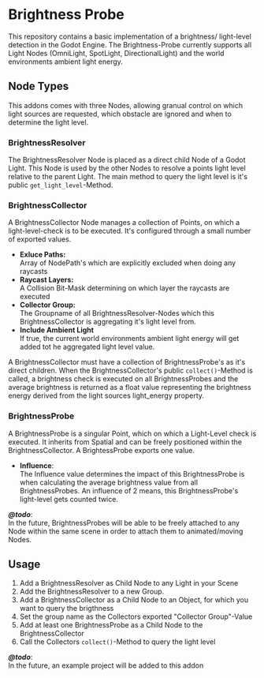 # Brightness Probe
This repository contains a basic implementation of a brightness/ light-level detection in the Godot Engine.
The Brightness-Probe currently supports all Light Nodes (OmniLight, SpotLight, DirectionalLight) and the world
environments ambient light energy.

## Node Types
This addons comes with three Nodes, allowing granual control on which light sources are requested, which obstacle are ignored
and when to determine the light level.

### BrightnessResolver
The BrightnessResolver Node is placed as a direct child Node of a Godot Light. This Node is used by the other Nodes to resolve
a points light level relative to the parent Light. The main method to query the light level is it's public `get_light_level`-Method.

### BrightnessCollector
A BrightnessCollector Node manages a collection of Points, on which a light-level-check is to be executed. It's configured through
a small number of exported values.

- **Exluce Paths:** \
  Array of NodePath's which are explicitly excluded when doing any raycasts
- **Raycast Layers:** \
  A Collision Bit-Mask determining on which layer the raycasts are executed
- **Collector Group:** \
  The Groupname of all BrightnessResolver-Nodes which this BrightnessCollector is aggregating it's light level from.
- **Include Ambient Light**  \
  If true, the current world environments ambient light energy will get added tot he aggregated light level value.
 
 A BrightnessCollector must have a collection of BrightnessProbe's as it's direct children. When the BrightnessCollector's
 public `collect()`-Method is called, a brightness check is executed on all BrightnessProbes and the average brightness is returned as
 a float value representing the brightness energy derived from the light sources light_energy property.
 
 ### BrightnessProbe
 A BrightnessProbe is a singular Point, which on which a Light-Level check is executed. It inherits from Spatial and can be freely
 positioned within the BrightnessCollector. A BrightessProbe exports one value.
 
 - **Influence**: \
   The Influence value determines the impact of this BrightnessProbe is when calculating the average brightness value from all
   BrightnessProbes. An influence of 2 means, this BrightnessProbe's light-level gets counted twice.
   
***@todo***: \
In the future, BrightnessProbes will be able to be freely attached to any Node within the
same scene in order to attach them to animated/moving Nodes.
   
## Usage
1. Add a BrightnessResolver as Child Node to any Light in your Scene
2. Add the BrightnessResolver to a new Group.
3. Add a BrightnessCollector as a Child Node to an Object, for which you want to query the brigthness
4. Set the group name as the Collectors exported "Collector Group"-Value
5. Add at least one BrightnessProbe as a Child Node to the BrightnessCollector
6. Call the Collectors `collect()`-Method to query the light level

***@todo***: \
In the future, an example project will be added to this addon
   
